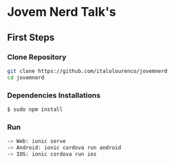 
# Jovem Nerd Talk's

## First Steps 

### Clone Repository

```bash
git clone https://github.com/italolourenco/jovemnerd
cd jovemnerd

```

### Dependencies Installations

```bash
$ sudo npm install 

```

### Run

```bash
-> Web: ionic serve
-> Android: ionic cordova run android
-> IOS: ionic cordova run ios
```

